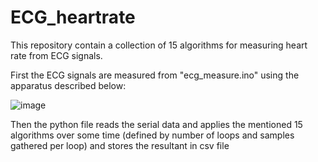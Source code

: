 # ECG_heartrate
This repository contain a collection of 15 algorithms for measuring heart rate from ECG signals. 

First the ECG signals are measured from "ecg_measure.ino" using the apparatus described below:

![image](https://user-images.githubusercontent.com/47445756/167529957-fae132fa-aa31-49b2-880f-85b1be81662e.png)


Then the python file reads the serial data and applies the mentioned 15 algorithms over some time (defined by number of loops and samples gathered per loop) and stores the resultant in csv file
